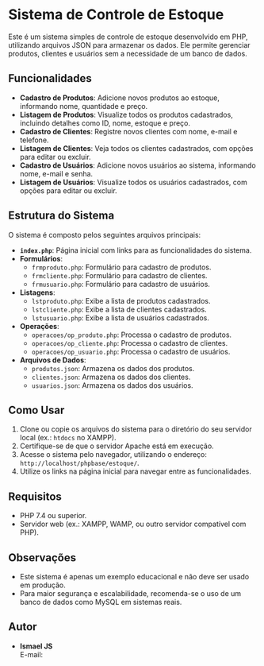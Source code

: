 # Sistema de Controle de Estoque

Este é um sistema simples de controle de estoque desenvolvido em PHP, utilizando arquivos JSON para armazenar os dados. Ele permite gerenciar produtos, clientes e usuários sem a necessidade de um banco de dados.

## Funcionalidades

- **Cadastro de Produtos**: Adicione novos produtos ao estoque, informando nome, quantidade e preço.
- **Listagem de Produtos**: Visualize todos os produtos cadastrados, incluindo detalhes como ID, nome, estoque e preço.
- **Cadastro de Clientes**: Registre novos clientes com nome, e-mail e telefone.
- **Listagem de Clientes**: Veja todos os clientes cadastrados, com opções para editar ou excluir.
- **Cadastro de Usuários**: Adicione novos usuários ao sistema, informando nome, e-mail e senha.
- **Listagem de Usuários**: Visualize todos os usuários cadastrados, com opções para editar ou excluir.

## Estrutura do Sistema

O sistema é composto pelos seguintes arquivos principais:

- **`index.php`**: Página inicial com links para as funcionalidades do sistema.
- **Formulários**:
  - `frmproduto.php`: Formulário para cadastro de produtos.
  - `frmcliente.php`: Formulário para cadastro de clientes.
  - `frmusuario.php`: Formulário para cadastro de usuários.
- **Listagens**:
  - `lstproduto.php`: Exibe a lista de produtos cadastrados.
  - `lstcliente.php`: Exibe a lista de clientes cadastrados.
  - `lstusuario.php`: Exibe a lista de usuários cadastrados.
- **Operações**:
  - `operacoes/op_produto.php`: Processa o cadastro de produtos.
  - `operacoes/op_cliente.php`: Processa o cadastro de clientes.
  - `operacoes/op_usuario.php`: Processa o cadastro de usuários.
- **Arquivos de Dados**:
  - `produtos.json`: Armazena os dados dos produtos.
  - `clientes.json`: Armazena os dados dos clientes.
  - `usuarios.json`: Armazena os dados dos usuários.

## Como Usar

1. Clone ou copie os arquivos do sistema para o diretório do seu servidor local (ex.: `htdocs` no XAMPP).
2. Certifique-se de que o servidor Apache está em execução.
3. Acesse o sistema pelo navegador, utilizando o endereço: `http://localhost/phpbase/estoque/`.
4. Utilize os links na página inicial para navegar entre as funcionalidades.

## Requisitos

- PHP 7.4 ou superior.
- Servidor web (ex.: XAMPP, WAMP, ou outro servidor compatível com PHP).

## Observações

- Este sistema é apenas um exemplo educacional e não deve ser usado em produção.
- Para maior segurança e escalabilidade, recomenda-se o uso de um banco de dados como MySQL em sistemas reais.

## Autor

- **Ismael JS**  
  E-mail:
